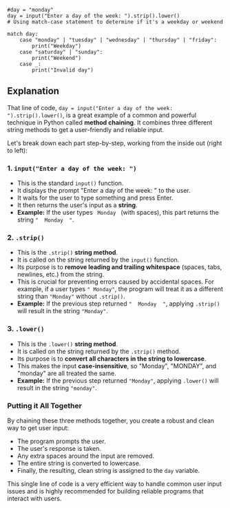 ```
#day = "monday"
day = input("Enter a day of the week: ").strip().lower()
# Using match-case statement to determine if it's a weekday or weekend

match day:
    case "monday" | "tuesday" | "wednesday" | "thursday" | "friday":
        print("Weekday")
    case "saturday" | "sunday":
        print("Weekend")
    case _:
        print("Invalid day")
```


## Explanation

That line of code, `day = input("Enter a day of the week: ").strip().lower()`, is a great example of a common and powerful technique in Python called **method chaining**. It combines three different string methods to get a user-friendly and reliable input.

Let's break down each part step-by-step, working from the inside out (right to left):

### 1. `input("Enter a day of the week: ")`

* This is the standard `input()` function.
* It displays the prompt "Enter a day of the week: " to the user.
* It waits for the user to type something and press Enter.
* It then returns the user's input as a **string**.
* **Example:** If the user types `  Monday  ` (with spaces), this part returns the string `"  Monday  "`.

### 2. `.strip()`

* This is the `.strip()` **string method**.
* It is called on the string returned by the `input()` function.
* Its purpose is to **remove leading and trailing whitespace** (spaces, tabs, newlines, etc.) from the string.
* This is crucial for preventing errors caused by accidental spaces. For example, if a user types `" Monday"`, the program will treat it as a different string than `"Monday"` without `.strip()`.
* **Example:** If the previous step returned `"  Monday  "`, applying `.strip()` will result in the string `"Monday"`.

### 3. `.lower()`

* This is the `.lower()` **string method**.
* It is called on the string returned by the `.strip()` method.
* Its purpose is to **convert all characters in the string to lowercase**.
* This makes the input **case-insensitive**, so "Monday", "MONDAY", and "monday" are all treated the same.
* **Example:** If the previous step returned `"Monday"`, applying `.lower()` will result in the string `"monday"`.

### Putting it All Together

By chaining these three methods together, you create a robust and clean way to get user input:

* The program prompts the user.
* The user's response is taken.
* Any extra spaces around the input are removed.
* The entire string is converted to lowercase.
* Finally, the resulting, clean string is assigned to the `day` variable.

This single line of code is a very efficient way to handle common user input issues and is highly recommended for building reliable programs that interact with users.
